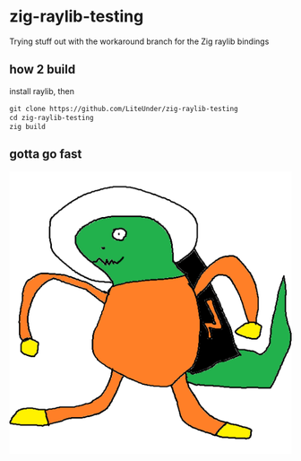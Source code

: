 # zig-raylib-testing
Trying stuff out with the workaround branch for the Zig raylib bindings

## how 2 build
install raylib, then
```
git clone https://github.com/LiteUnder/zig-raylib-testing
cd zig-raylib-testing
zig build
```
## gotta go fast
![zoom](https://raw.githubusercontent.com/LiteUnder/zig-raylib-testing/master/res/zigfast.png)
